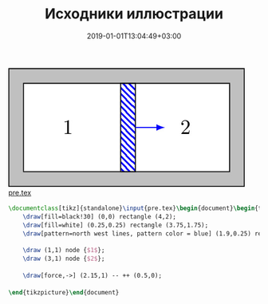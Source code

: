﻿---
title: "Исходники иллюстрации"
type: "notpost"
date:  2019-01-01T13:04:49+03:00
---
<a class="imag2" href="/cook/gallery/tikzpict_aadcbb54750e6fbda6d7878c76dcc685.tex"><img src="/cook/gallery/tikzpict_aadcbb54750e6fbda6d7878c76dcc685.pdf.jpg" alt=""></a>
<a href="/cook/gallery/pre">pre.tex</a>
```tex
\documentclass[tikz]{standalone}\input{pre.tex}\begin{document}\begin{tikzpicture}
	\draw[fill=black!30] (0,0) rectangle (4,2);
	\draw[fill=white] (0.25,0.25) rectangle (3.75,1.75);
	\draw[pattern=north west lines, pattern color = blue] (1.9,0.25) rectangle ++(0.25,1.5);

	\draw (1,1) node {$1$};
	\draw (3,1) node {$2$};

	\draw[force,->] (2.15,1) -- ++ (0.5,0);

\end{tikzpicture}\end{document}
```